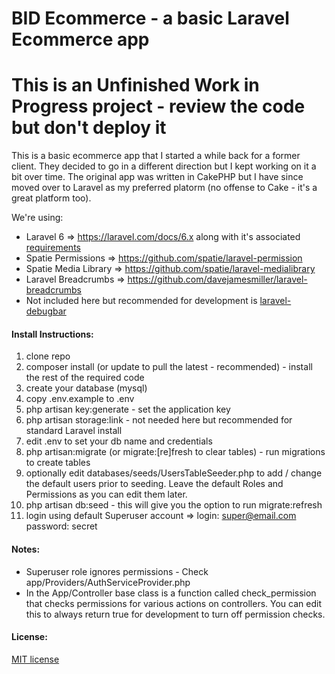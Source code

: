 # BID Ecommerce - a basic Laravel Ecommerce app
# This is an Unfinished Work in Progress project - review the code but don't deploy it

This is a basic ecommerce app that I started a while back for a former client.  They decided to go in a different direction but I kept working on it a bit over time.  The original app was written in CakePHP but I have since moved over to Laravel as my preferred platorm (no offense to Cake - it's a great platform too).

We're using:

* Laravel 6 => https://laravel.com/docs/6.x along with it's associated  [requirements](https://laravel.com/docs/6.x#server-requirements) 
* Spatie Permissions => https://github.com/spatie/laravel-permission
* Spatie Media Library => https://github.com/spatie/laravel-medialibrary
* Laravel Breadcrumbs => https://github.com/davejamesmiller/laravel-breadcrumbs
* Not included here but recommended for development is [laravel-debugbar](https://github.com/barryvdh/laravel-debugbar)

#### Install Instructions:

1) clone repo
2) composer install (or update to pull the latest - recommended) - install the rest of the required code
3) create your database (mysql)
4) copy .env.example to .env
5) php artisan key:generate - set the application key 
5) php artisan storage:link - not needed here but recommended for standard Laravel install
6) edit .env to set your db name and credentials
7) php artisan:migrate (or migrate:[re]fresh to clear tables) - run migrations to create tables
8) optionally edit databases/seeds/UsersTableSeeder.php to add / change the default users prior to seeding.  Leave the default Roles and Permissions as you can edit them later.
9) php artisan db:seed - this will give you the option to run migrate:refresh
10) login using default Superuser account =>  login: super@email.com password: secret

#### Notes:
* Superuser role ignores permissions - Check app/Providers/AuthServiceProvider.php
* In the App/Controller base class is a function called check_permission that checks permissions for various actions on controllers.  You can edit this to always return true for development to turn off permission checks. 

#### License:

[MIT license](http://opensource.org/licenses/MIT)
